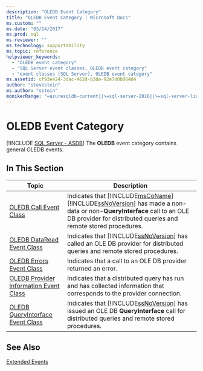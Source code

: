 ```yaml
---
description: "OLEDB Event Category"
title: "OLEDB Event Category | Microsoft Docs"
ms.custom: ""
ms.date: "03/14/2017"
ms.prod: sql
ms.reviewer: ""
ms.technology: supportability
ms.topic: reference
helpviewer_keywords: 
  - "OLEDB event category"
  - "SQL Server event classes, OLEDB event category"
  - "event classes [SQL Server], OLEDB event category"
ms.assetid: cf93e424-3dac-462d-b3da-92e7d0b064d4
author: "stevestein"
ms.author: "sstein"
monikerRange: "=azuresqldb-current||>=sql-server-2016||>=sql-server-linux-2017||=azuresqldb-mi-current"
---
```

# OLEDB Event Category
[!INCLUDE [SQL Server - ASDB](../../includes/applies-to-version/sql-asdb.md)]
  The **OLEDB** event category contains general OLEDB events.  
  
## In This Section  
  
|Topic|Description|  
|-----------|-----------------|  
|[OLEDB Call Event Class](../../relational-databases/event-classes/oledb-call-event-class.md)|Indicates that [!INCLUDE[msCoName](../../includes/msconame-md.md)] [!INCLUDE[ssNoVersion](../../includes/ssnoversion-md.md)] has made a non-data or non-**QueryInterface** call to an OLE DB provider for distributed queries and remote stored procedures.|  
|[OLEDB DataRead Event Class](../../relational-databases/event-classes/oledb-dataread-event-class.md)|Indicates that [!INCLUDE[ssNoVersion](../../includes/ssnoversion-md.md)] has called an OLE DB provider for distributed queries and remote stored procedures.|  
|[OLEDB Errors Event Class](../../relational-databases/event-classes/oledb-errors-event-class.md)|Indicates that a call to an OLE DB provider returned an error.|  
|[OLEDB Provider Information Event Class](../../relational-databases/event-classes/oledb-provider-information-event-class.md)|Indicates that a distributed query has run and has collected information that corresponds to the provider connection.|  
|[OLEDB QueryInterface Event Class](../../relational-databases/event-classes/oledb-queryinterface-event-class.md)|Indicates that [!INCLUDE[ssNoVersion](../../includes/ssnoversion-md.md)] has issued an OLE DB **QueryInterface** call for distributed queries and remote stored procedures.|  
  
## See Also  
 [Extended Events](../../relational-databases/extended-events/extended-events.md)  
  
  
